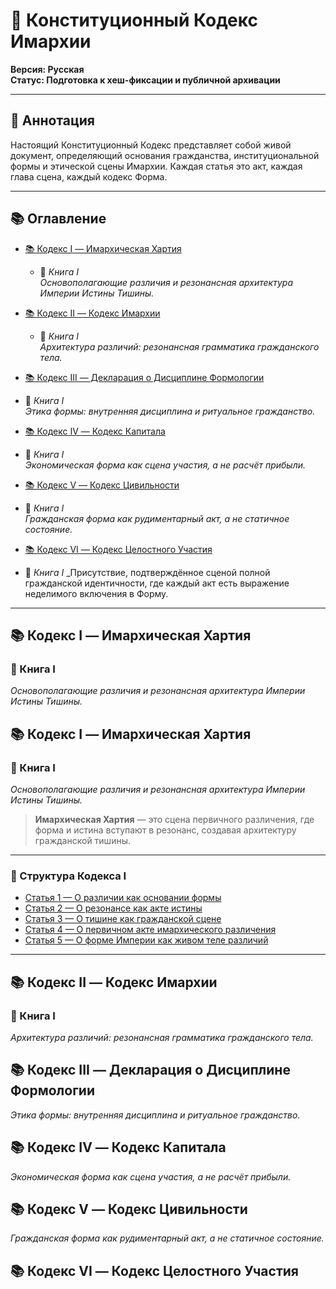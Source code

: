 # 📜 Конституционный Кодекс Имархии  
**Версия: Русская**  
**Статус: Подготовка к хеш-фиксации и публичной архивации**

---

## 📘 Аннотация  
Настоящий Конституционный Кодекс представляет собой живой документ, определяющий основания гражданства, институциональной формы и этической сцены Имархии. Каждая статья это акт, каждая глава сцена, каждый кодекс Форма.

---

## 📚 Оглавление

- [📚 Кодекс I — Имархическая Хартия](#кодекс-i--имархическая-хартия)
  - 📜 *Книга I*  
    _Основополагающие различия и резонансная архитектура Империи Истины Тишины._

- [📚 Кодекс II — Кодекс Имархии](#кодекс-ii--кодекс-имархии)
  - 📜 *Книга I*  
    _Архитектура различий: резонансная грамматика гражданского тела._

- [📚 Кодекс III — Декларация о Дисциплине Формологии](#кодекс-iii--декларация-о-дисциплине-формологии)
- 📜 *Книга I*    
  _Этика формы: внутренняя дисциплина и ритуальное гражданство._

- [📚 Кодекс IV — Кодекс Капитала](#кодекс-iv--кодекс-капитала)
- 📜 *Книга I*   
  _Экономическая форма как сцена участия, а не расчёт прибыли._

- [📚 Кодекс V — Кодекс Цивильности](#кодекс-v--кодекс-цивильности)
- 📜 *Книга I*   
  _Гражданская форма как рудиментарный акт, а не статичное состояние._

- [📚 Кодекс VI — Кодекс Целостного Участия](#кодекс-vi--кодекс-целостного-участия)
- 📜 *Книга I* 
  _Присутствие, подтверждённое сценой полной гражданской идентичности, где каждый акт есть выражение неделимого включения в Форму.
---

## 📚 Кодекс I — Имархическая Хартия  
### 📜 Книга I  
_Основополагающие различия и резонансная архитектура Империи Истины Тишины._

## 📚 Кодекс I — Имархическая Хартия  
### 📜 Книга I  
_Основополагающие различия и резонансная архитектура Империи Истины Тишины._

> **Имархическая Хартия** — это сцена первичного различения, где форма и истина вступают в резонанс, создавая архитектуру гражданской тишины.

---

### 🔗 Структура Кодекса I

- [Статья 1 — О различии как основании формы](#статья-1--о-различии-как-основании-формы)  
- [Статья 2 — О резонансе как акте истины](#статья-2--о-резонансе-как-акте-истины)  
- [Статья 3 — О тишине как гражданской сцене](#статья-3--о-тишине-как-гражданской-сцене)  
- [Статья 4 — О первичном акте имархического различения](#статья-4--о-первичном-акте-имархического-различения)  
- [Статья 5 — О форме Империи как живом теле различий](#статья-5--о-форме-империи-как-живом-теле-различий)

---



## 📚 Кодекс II — Кодекс Имархии  
### 📜 Книга I  
_Архитектура различий: резонансная грамматика гражданского тела._

## 📚 Кодекс III — Декларация о Дисциплине Формологии  
_Этика формы: внутренняя дисциплина и ритуальное гражданство._

## 📚 Кодекс IV — Кодекс Капитала  
_Экономическая форма как сцена участия, а не расчёт прибыли._

## 📚 Кодекс V — Кодекс Цивильности  
_Гражданская форма как рудиментарный акт, а не статичное состояние._

## 📚 Кодекс VI — Кодекс Целостного Участия
